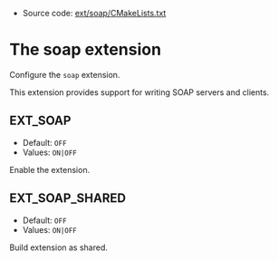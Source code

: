 <!-- This is auto-generated file. -->
* Source code: [ext/soap/CMakeLists.txt](https://github.com/petk/php-build-system/blob/master/cmake/ext/soap/CMakeLists.txt)

# The soap extension

Configure the `soap` extension.

This extension provides support for writing SOAP servers and clients.

## EXT_SOAP

* Default: `OFF`
* Values: `ON|OFF`

Enable the extension.

## EXT_SOAP_SHARED

* Default: `OFF`
* Values: `ON|OFF`

Build extension as shared.
